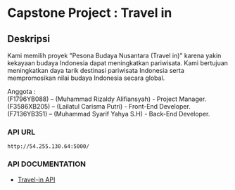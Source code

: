 # Capstone Project :  Travel in

## Deskripsi
Kami memilih proyek "Pesona Budaya Nusantara (Travel in)" karena yakin kekayaan budaya Indonesia dapat meningkatkan pariwisata. Kami bertujuan meningkatkan daya tarik destinasi pariwisata Indonesia serta mempromosikan nilai budaya Indonesia secara global.

Anggota : <br>
(F1796YB088) – (Muhammad Rizaldy Alifiansyah) - Project Manager.<br>
(F3586XB205) – (Lailatul Carisma Putri) - Front-End Developer.<br>
(F7136YB351) – (Muhammad Syarif Yahya S.H) - Back-End Developer.<br>

### API URL
```
http://54.255.130.64:5000/
```

### API DOCUMENTATION
* [Travel-in API](https://github.com/syarifyahyash/travelin-api/blob/main/README.md)
